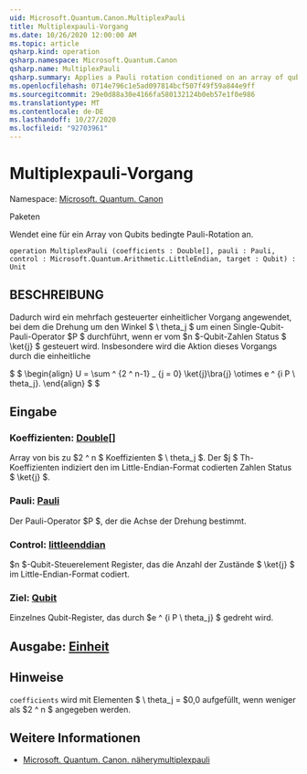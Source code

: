 ```yaml
---
uid: Microsoft.Quantum.Canon.MultiplexPauli
title: Multiplexpauli-Vorgang
ms.date: 10/26/2020 12:00:00 AM
ms.topic: article
qsharp.kind: operation
qsharp.namespace: Microsoft.Quantum.Canon
qsharp.name: MultiplexPauli
qsharp.summary: Applies a Pauli rotation conditioned on an array of qubits.
ms.openlocfilehash: 0714e796c1e5ad097814bcf507f49f59a844e9ff
ms.sourcegitcommit: 29e0d88a30e4166fa580132124b0eb57e1f0e986
ms.translationtype: MT
ms.contentlocale: de-DE
ms.lasthandoff: 10/27/2020
ms.locfileid: "92703961"
---
```

# <a name="multiplexpauli-operation"></a>Multiplexpauli-Vorgang

Namespace: [Microsoft. Quantum. Canon](xref:Microsoft.Quantum.Canon)

Paketen [](https://nuget.org/packages/)


Wendet eine für ein Array von Qubits bedingte Pauli-Rotation an.

```qsharp
operation MultiplexPauli (coefficients : Double[], pauli : Pauli, control : Microsoft.Quantum.Arithmetic.LittleEndian, target : Qubit) : Unit
```


## <a name="description"></a>BESCHREIBUNG

Dadurch wird ein mehrfach gesteuerter einheitlicher Vorgang angewendet, bei dem die Drehung um den Winkel $ \ theta_j $ um einen Single-Qubit-Pauli-Operator $P $ durchführt, wenn er vom $n $-Qubit-Zahlen Status $ \ket{j} $ gesteuert wird.
Insbesondere wird die Aktion dieses Vorgangs durch die einheitliche

$ $ \begin{align} U = \sum ^ {2 ^ n-1} _ {j = 0} \ket{j}\bra{j} \otimes e ^ {i P \ theta_j}.
\end{align} $ $

## <a name="input"></a>Eingabe

### <a name="coefficients--double"></a>Koeffizienten: [Double](xref:microsoft.quantum.lang-ref.double)[]

Array von bis zu $2 ^ n $ Koeffizienten $ \ theta_j $. Der $j $ Th-Koeffizienten indiziert den im Little-Endian-Format codierten Zahlen Status $ \ket{j} $.


### <a name="pauli--pauli"></a>Pauli: [Pauli](xref:microsoft.quantum.lang-ref.pauli)

Der Pauli-Operator $P $, der die Achse der Drehung bestimmt.


### <a name="control--littleendian"></a>Control: [littleenddian](xref:Microsoft.Quantum.Arithmetic.LittleEndian)

$n $-Qubit-Steuerelement Register, das die Anzahl der Zustände $ \ket{j} $ im Little-Endian-Format codiert.


### <a name="target--qubit"></a>Ziel: [Qubit](xref:microsoft.quantum.lang-ref.qubit)

Einzelnes Qubit-Register, das durch $e ^ {i P \ theta_j} $ gedreht wird.



## <a name="output--unit"></a>Ausgabe: [Einheit](xref:microsoft.quantum.lang-ref.unit)



## <a name="remarks"></a>Hinweise

`coefficients` wird mit Elementen $ \ theta_j = $0,0 aufgefüllt, wenn weniger als $2 ^ n $ angegeben werden.

## <a name="see-also"></a>Weitere Informationen

- [Microsoft. Quantum. Canon. näherymultiplexpauli](xref:Microsoft.Quantum.Canon.ApproximatelyMultiplexPauli)